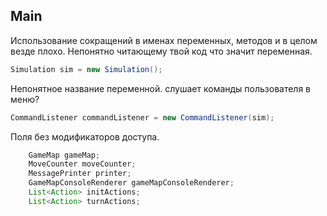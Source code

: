 ## Main
Использование сокращений в именах переменных, методов и в целом везде плохо. Непонятно читающему твой код что значит переменная. 
```java
Simulation sim = new Simulation();
```

Непонятное название переменной. слушает команды пользователя в меню? 
```java
CommandListener commandListener = new CommandListener(sim);
```
Поля без модификаторов доступа. 
```java
    GameMap gameMap;
    MoveCounter moveCounter;
    MessagePrinter printer;
    GameMapConsoleRenderer gameMapConsoleRenderer;
    List<Action> initActions;
    List<Action> turnActions;
```
